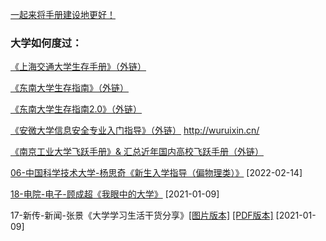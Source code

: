 [一起来将手册建设地更好！](Preface/fenxiang.md)

### 大学如何度过：

[《上海交通大学生存手册》（外链）](https://survivesjtu.gitbook.io/survivesjtumanual/xu/xu)

[《东南大学生存指南》（外链）](https://www.yuque.com/wangzonghui-jujm4/telvdb)

[《东南大学生存指南2.0》（外链）](https://www.yuque.com/books/share/7b35bef7-f726-40da-9dd0-9e9eecce0ed9)

[《安微大学信息安全专业入门指导》（外链）](https://first-book-2.gitbook.io/the-guide-of-information-security-in-anhui-univers/) http://wuruixin.cn/

[《南京工业大学飞跃手册》& 汇总近年国内高校飞跃手册（外链）](https://github.com/yaoshun123/FLY_NJTech)

[06-中国科学技术大学-杨思奇《新生入学指导（偏物理类）》](https://www.ahu.wiki//Golden-years/新生入学指导-偏物理类-杨思奇-USTC.pdf) [2022-02-14]

[18-电院-电子-顾成超《我眼中的大学》](Golden-years/18-电子-顾成超.md) [2021-01-09]

17-新传-新闻-张景《大学学习生活干货分享》[[图片版本]](Golden-years/17-新闻-张景.md) [[PDF版本]](https://ahuer-leaplap.github.io/Impart-Inherit/Golden-years/17-新闻-张景.pdf) [2021-01-09]

